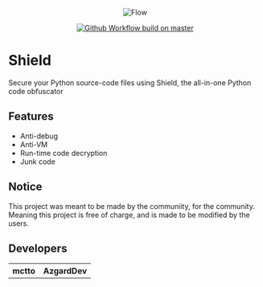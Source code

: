 <p align="center">
  <img src="https://imgur.com/5YQQqJe.png" alt="Flow" />
</p>
<p align="center">
  <a href="https://discord.gg/79RjTfpzcW" target="_blank">
    <img src="https://img.shields.io/badge/python-3.10-blue.svg" alt="Github Workflow build on master" />
  </a>

# Shield 
Secure your Python source-code files using Shield, the all-in-one Python code obfuscator
  
## Features
  - Anti-debug
  - Anti-VM
  - Run-time code decryption
  - Junk code
  
## Notice
  This project was meant to be made by the communiity, for the community. Meaning this project is free of charge, and is made to be modified by the users.

## Developers
  
<table>
<tr>
<th> mctto </th>
<th> AzgardDev </th>
</tr>
</table>
